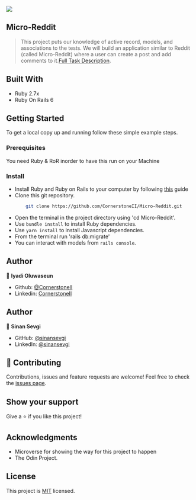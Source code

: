 ![](https://img.shields.io/badge/Microverse-blueviolet)

## Micro-Reddit
> This project puts our knowledge of active record, models, and associations to the tests. We will build an application similar to Reddit (called Micro-Reddit) where a user can create a post and add comments to it.[Full Task Description](https://www.theodinproject.com/courses/ruby-on-rails/lessons/building-with-active-record-ruby-on-rails).

## Built With
- Ruby 2.7x
- Ruby On Rails 6

## Getting Started
To get a local copy up and running follow these simple example steps.

### Prerequisites
You need Ruby & RoR inorder to have this run on your Machine

### Install
 - Install Ruby and Ruby on Rails to your computer by following [this](https://gorails.com/setup/) guide
 - Clone this git repository.
    ```sh
        git clone https://github.com/CornerstoneII/Micro-Reddit.git
    ```
 - Open the terminal in the project directory using 'cd Micro-Reddit'.
 - Use `bundle install` to install Ruby dependencies.
 - Use `yarn install` to install Javascript dependencies.
 - From the terminal run 'rails db:migrate'
 - You can interact with models from `rails console`.

## Author
:bust_in_silhouette: **Iyadi Oluwaseun**
- Github: [@CornerstoneII](https://github.com/CornerstoneII)
- Linkedin: [CornerstoneII](https://www.linkedin.com/in/oluwaseun-iyadi-773584b4/)

## Author
:bust_in_silhouette: **Sinan Sevgi**
- GitHub: [@sinansevgi](https://github.com/sinansevgi)
- LinkedIn: [@sinansevgi](https://www.linkedin.com/in/sinan-s-52559437/)

## :handshake: Contributing
Contributions, issues and feature requests are welcome!
Feel free to check the [issues page](issues/).

## Show your support
Give a :star:️ if you like this project!

## Acknowledgments
- Microverse for showing the way for this project to happen
- The Odin Project.

## License
This project is [MIT](https://opensource.org/licenses/MIT) licensed.
